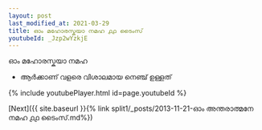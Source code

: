 ```yaml
---
layout: post
last_modified_at: 2021-03-29
title: ഓം മഹോരസ്കയാ നമഹ ൧൧ ടൈംസ്
youtubeId: _Jzp2wYzkjE
---
```

 
 
 ഓം മഹോരസ്കയാ നമഹ 
 
 -  ആർക്കാണ് വളരെ വിശാലമായ നെഞ്ച് ഉള്ളത് 
 
  
 
  
 
 
 
 
 
 


{% include youtubePlayer.html id=page.youtubeId %}
 
[Next]({{ site.baseurl }}{% link  split1/_posts/2013-11-21-ഓം അന്തരാത്മനേ നമഹ ൧൧ ടൈംസ്.md%})
 
